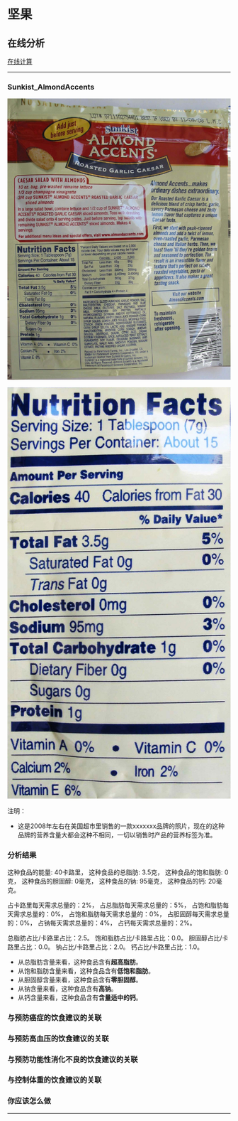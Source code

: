 # 坚果

## 在线分析

[在线计算](https://jsfiddle.net/quanbinn/f6y5jb8p/)

--------------------

### Sunkist_AlmondAccents

![Sunkist_AlmondAccents](/images/天然食品的分析/坚果/Sunkist_AlmondAccents.jpg)

![Sunkist_AlmondAccents_营养标签](/images/天然食品的分析/坚果/Sunkist_AlmondAccents_营养标签.jpg)

注明：

- 这是2008年左右在美国超市里销售的一款xxxxxxx品牌的照片，现在的这种品牌的营养含量大都会这种不相同，一切以销售时产品的营养标签为准。

### 分析结果

这种食品的能量: 40卡路里， 这种食品的总脂肪: 3.5克， 这种食品的饱和脂肪: 0克， 这种食品的胆固醇: 0毫克， 这种食品的钠: 95毫克， 这种食品的钙: 20毫克。

占卡路里每天需求总量的：2%， 占总脂肪每天需求总量的：5%， 占饱和脂肪每天需求总量的：0%， 占饱和脂肪每天需求总量的：0%， 占胆固醇每天需求总量的：0%， 占钠每天需求总量的：4%， 占钙每天需求总量的：2%。

总脂肪占比/卡路里占比：2.5。 饱和脂肪占比/卡路里占比：0.0。 胆固醇占比/卡路里占比：0.0。 钠占比/卡路里占比：2.0。 钙占比/卡路里占比：1.0。

- 从总脂肪含量来看，这种食品含有**超高脂肪**。
- 从饱和脂肪含量来看，这种食品含有**低饱和脂肪**。
- 从胆固醇含量来看，这种食品含有**零胆固醇**。
- 从钠含量来看，这种食品含有**高钠**。
- 从钙含量来看，这种食品含有**含量适中的钙**。

### 与预防癌症的饮食建议的关联

### 与预防高血压的饮食建议的关联

### 与预防功能性消化不良的饮食建议的关联

### 与控制体重的饮食建议的关联

### 你应该怎么做

---------------------




